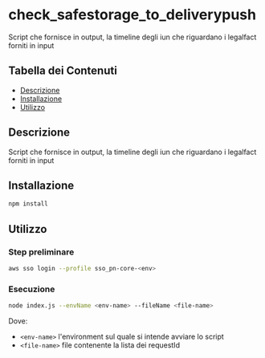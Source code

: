 # check_safestorage_to_deliverypush

Script che fornisce in output, la timeline degli iun che riguardano i legalfact forniti in input

## Tabella dei Contenuti

- [Descrizione](#descrizione)
- [Installazione](#installazione)
- [Utilizzo](#utilizzo)

## Descrizione

Script che fornisce in output, la timeline degli iun che riguardano i legalfact forniti in input

## Installazione

```bash
npm install
```

## Utilizzo
### Step preliminare

```bash
aws sso login --profile sso_pn-core-<env>
```

### Esecuzione
```bash
node index.js --envName <env-name> --fileName <file-name> 

```
Dove:
- `<env-name>` l'environment sul quale si intende avviare lo script
- `<file-name>` file contenente la lista dei requestId